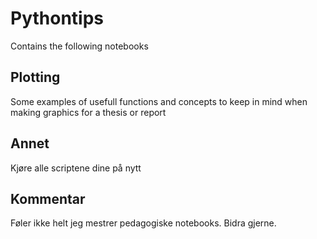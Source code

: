 # Pythontips
Contains the following notebooks

## Plotting
Some examples of usefull functions and concepts to keep in mind when making graphics for a thesis or report

## Annet
Kjøre alle scriptene dine på nytt

## Kommentar
Føler ikke helt jeg mestrer pedagogiske notebooks. Bidra gjerne. 